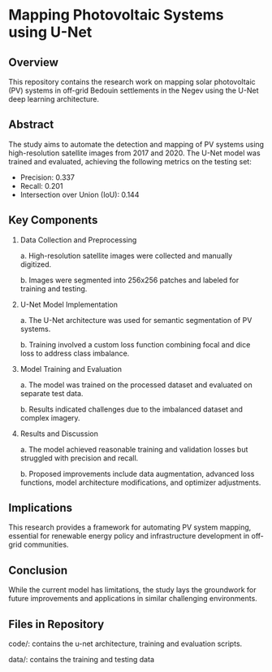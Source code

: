 # Mapping Photovoltaic Systems using U-Net

## Overview
This repository contains the research work on mapping solar photovoltaic (PV) systems in off-grid Bedouin settlements in the Negev using the U-Net deep learning architecture.

## Abstract
The study aims to automate the detection and mapping of PV systems using high-resolution satellite images from 2017 and 2020. The U-Net model was trained and evaluated, achieving the following metrics on the testing set:

* Precision: 0.337
* Recall: 0.201
* Intersection over Union (IoU): 0.144

## Key Components
1. Data Collection and Preprocessing
   
   a. High-resolution satellite images were collected and manually digitized.

   b. Images were segmented into 256x256 patches and labeled for training and testing.

2. U-Net Model Implementation
   
   a. The U-Net architecture was used for semantic segmentation of PV systems.

   b. Training involved a custom loss function combining focal and dice loss to address class imbalance.

3. Model Training and Evaluation
   
   a. The model was trained on the processed dataset and evaluated on separate test data.

   b. Results indicated challenges due to the imbalanced dataset and complex imagery.

4. Results and Discussion
   
   a. The model achieved reasonable training and validation losses but struggled with precision and recall.

   b. Proposed improvements include data augmentation, advanced loss functions, model architecture modifications, and optimizer adjustments.

## Implications
This research provides a framework for automating PV system mapping, essential for renewable energy policy and infrastructure development in off-grid communities.

## Conclusion
While the current model has limitations, the study lays the groundwork for future improvements and applications in similar challenging environments.

## Files in Repository

code/: contains the u-net architecture, training and evaluation scripts.

data/: contains the training and testing data
